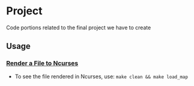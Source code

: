 # Project

Code portions related to the final project we have to create

## Usage

### <ins>Render a File to Ncurses</ins>
* To see the file rendered in Ncurses, use:
```make clean && make load_map```



